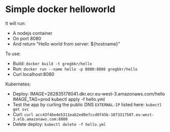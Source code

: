 # Simple docker helloworld

It will run:
- A nodejs container
- On port 8080
- And return "Hello world from server: ${hostname}"

To use:
- Build: `docker build -t gregbkr/hello`
- Run: `docker run --name hello -p 8080:8080 gregbkr/hello`
- Curl localhost:8080

Kubernetes:
- Deploy: IMAGE=282835178041.dkr.ecr.eu-west-3.amazonaws.com/hello IMAGE_TAG=prod kubectl apply -f hello.yml
- Test the app by curling the public DNS `EXTERNAL-IP` listed here: `kubectl get svc`
- Curl: `curl acc43f4be4e5311eab2ed0e7ccd0f45b-1073317507.eu-west-3.elb.amazonaws.com:8080`
- Delete deploy: `kubectl delete -f hello.yml`